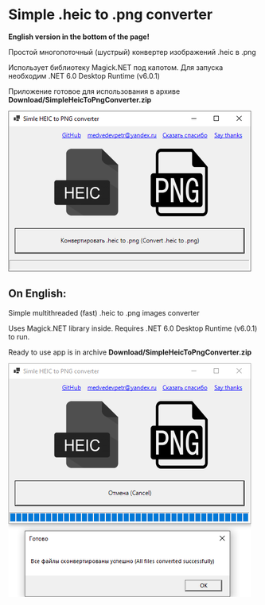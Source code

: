 Simple .heic to .png converter
===
**English version in the bottom of the page!**

Простой многопоточный (шустрый) конвертер изображений .heic в .png

Использует библиотеку Magick.NET под капотом.
Для запуска необходим .NET 6.0 Desktop Runtime (v6.0.1)

Приложение готовое для использования в архиве **Download/SimpleHeicToPngConverter.zip**

![preview](Resources/preview.png)

On English:
---

Simple multithreaded (fast) .heic to .png images converter

Uses Magick.NET library inside.
Requires .NET 6.0 Desktop Runtime (v6.0.1) to run.

Ready to use app is in archive **Download/SimpleHeicToPngConverter.zip**

![preview](Resources/previewReady.png)
